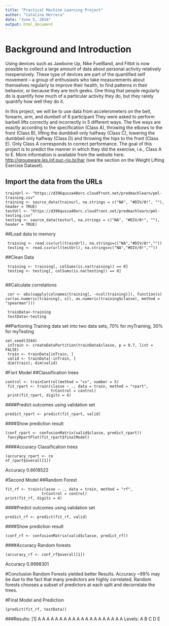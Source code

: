 ```yaml
---
title: "Practical Machine Learning Project"
author: "Catalina Herrera"
date: "June 5, 2016"
output: html_document
---
```





# Background and Introduction

Using devices such as Jawbone Up, Nike FuelBand, and Fitbit is now possible to collect a large amount of data about personal activity relatively inexpensively. These type of devices are part of the quantified self movement – a group of enthusiasts who take measurements about themselves regularly to improve their health, to find patterns in their behavior, or because they are tech geeks. One thing that people regularly do is quantify how much of a particular activity they do, but they rarely quantify how well they do it.

In this project, we will be to use data from accelerometers on the belt, forearm, arm, and dumbell of 6 participant They were asked to perform barbell lifts correctly and incorrectly in 5 different ways. The five ways are exactly according to the specification (Class A), throwing the elbows to the front (Class B), lifting the dumbbell only halfway (Class C), lowering the dumbbell only halfway (Class D) and throwing the hips to the front (Class E). Only Class A corresponds to correct performance. The goal of this project is to predict the manner in which they did the exercise, i.e., Class A to E. More information is available from the website here: http://groupware.les.inf.puc-rio.br/har (see the section on the Weight Lifting Exercise Dataset).


## Import the data from the URLs

```
trainUrl <- "https://d396qusza40orc.cloudfront.net/predmachlearn/pml-training.csv"
training <- source_data(trainurl, na.strings = c("NA", "#DIV/0!", ""), header = TRUE)
testUrl <- "https://d396qusza40orc.cloudfront.net/predmachlearn/pml-testing.csv"
testing <- source_data(testurl, na.strings = c("NA", "#DIV/0!", ""), header = TRUE)
```
##Load data to memory

```
 training <- read.csv(url(trainUrl), na.strings=c("NA","#DIV/0!",""))
 testing <- read.csv(url(testUrl), na.strings=c("NA","#DIV/0!",""))
```
##Clean Data
 
```
 training <- training[, colSums(is.na(training)) == 0]
 testing <- testing[, colSums(is.na(testing)) == 0]
 
```

##Calculate correlations

```
 cor <- abs(sapply(colnames(training[, -ncol(training)]), function(x) cor(as.numeric(training[, x]), as.numeric(training$classe), method = "spearman")))
 
 trainData<-training
 testData<-testing
```

##Partioning Training data set into two data sets, 70% for myTraining, 30% for myTesting

```
set.seed(3344) 
 inTrain <- createDataPartition(trainData$classe, p = 0.7, list = FALSE)
 train <- trainData[inTrain, ]
 valid <- trainData[-inTrain, ]
 dim(train); dim(valid)
```
#Fisrt Model
##Classification trees
 
```
control <- trainControl(method = "cv", number = 5)
 fit_rpart <- train(classe ~ ., data = train, method = "rpart", 
                    trControl = control)
 print(fit_rpart, digits = 4)
```



####Predict outcomes using validation set
```
predict_rpart <- predict(fit_rpart, valid)
```
 
####Show prediction result
```
(conf_rpart <- confusionMatrix(valid$classe, predict_rpart))
 fancyRpartPlot(fit_rpart$finalModel)
```
 

####Accuracy Classification trees
```
(accuracy_rpart <- co
nf_rpart$overall[1])
```
 Accuracy 
0.6618522


#Second Model
##Random Forest 
 ```
fit_rf <- train(classe ~ ., data = train, method = "rf", 
                 trControl = control)
 print(fit_rf, digits = 4)
```

####Predict outcomes using validation set
 ```
predict_rf <- predict(fit_rf, valid)
```
 

####Show prediction result
 ```
 (conf_rf <- confusionMatrix(valid$classe, predict_rf))
```

 
####Accuracy Random forests
 ```
 (accuracy_rf <- conf_rf$overall[1])
```

Accuracy 
0.9998301 
 
#Conclusion
 Random Forests yielded better Results.
 Accuracy ~99% may be due to the fact that many 
 predictors are highly correlated. Random forests 
 chooses a subset of predictors at each split and 
 decorrelate the trees. 
 
#Final Model and Prediction
 ```
 (predict(fit_rf, testData)) 
```
 
###Results:
[1] A A A A A A A A A A A A A A A A A A A A
Levels: A B C D E

